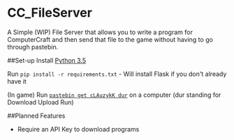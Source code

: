 # CC_FileServer

A Simple (WIP) File Server that allows you to write a program for ComputerCraft and then send that file to the game without having to go through pastebin. 

##Set-up
Install [Python 3.5](https://www.python.org/downloads/)

Run ```pip install -r requirements.txt``` - Will install Flask if you don't already have it

(In game) Run [```pastebin get cLAuzykK dur```](http://pastebin.com/cLAuzykK) on a computer (dur standing for Download Upload Run)


##Planned Features
- Require an API Key to download programs
 


